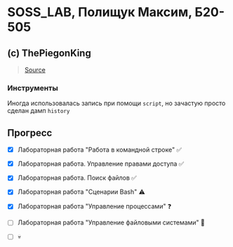 # SOSS_LAB, Полищук Максим, Б20-505

## (c) ThePiegonKing

> [Source](https://github.com/efanov/mephi/wiki/%D0%91%D0%B5%D0%B7%D0%BE%D0%BF%D0%B0%D1%81%D0%BD%D0%BE%D1%81%D1%82%D1%8C-%D0%BE%D0%BF%D0%B5%D1%80%D0%B0%D1%86%D0%B8%D0%BE%D0%BD%D0%BD%D1%8B%D1%85-%D1%81%D0%B8%D1%81%D1%82%D0%B5%D0%BC) 

### **Инструменты**

Иногда использовалась запись при помощи ``script``, но зачастую просто сделан дамп ``history``


## Прогресс

- [x] Лабораторная работа "Работа в командной строке" ✅
- [x] Лабораторная работа. Управление правами доступа ✅
- [x] Лабораторная работа. Поиск файлов ✅
- [x] Лабораторная работа "Сценарии Bash" ⚠️
- [x] Лабораторная работа "Управление процессами" ❓
- [ ] Лабораторная работа "Управление файловыми системами" 🚧
- [ ] 💀


